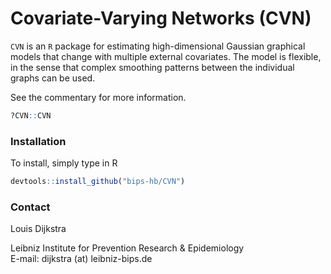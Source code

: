 # Covariate-Varying Networks (CVN)

`CVN` is an `R` package for estimating high-dimensional Gaussian graphical models that change with multiple external covariates. The model is flexible, in the sense that complex smoothing patterns between the individual graphs can be used. 

See the commentary for more information. 
```R
?CVN::CVN
```

### Installation 
To install, simply type in R

```R
devtools::install_github("bips-hb/CVN")
```

### Contact

Louis Dijkstra

Leibniz Institute for Prevention Research & Epidemiology  
E-mail: dijkstra (at) leibniz-bips.de